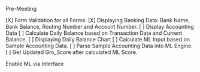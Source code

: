 Pre-Meeting

[X] Form Validation for all Forms.
[X] Displaying Banking Data: Bank Name, Bank Balance, Routing Number and Account Number.
[ ] Display Accounting Data
[ ] Calculate Daily Balance based on Transaction Data and Current Balance.
[ ] Displaying Daily Balance Chart
[ ] Calculate ML Input based on Sample Accounting Data.
[ ] Parse Sample Accounting Data into ML Engine.
[ ] Get Updated Gro_Score after calculated ML Score. 

Enable ML via Interface

